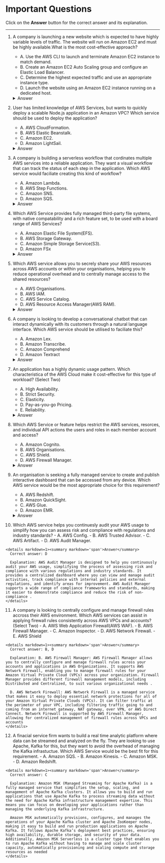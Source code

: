 # Important Questions

Click on the **Answer** button for the correct answer and its explanation.



---

1. A company is launching a new website which is expected to have highly variable levels of traffic. The website will run on Amazon EC2 and must be highly available.What is the most cost-effective approach?
    - A. Use the AWS CLI to launch and terminate Amazon EC2 instance to match demand.
    - B. Create an Amazon EC2 Auto Scaling group and configure an Elastic Load Balancer.
    - C. Determine the highest expected traffic and use an appropriate instance type.
    - D. Launch the website using an Amazon EC2 instance running on a dedicated host.

    <details markdown=1><summary markdown='span'>Answer</summary>
      Correct answer: B

      Explanation: Using an auto scaling group allows you to automatically scale the number of EC2 instances based on traffic demand. This ensures that you have enough instances to handle high traffic periods while scaling down during low traffic periods, optimizing costs.

      Configuring an Elastic Load Balancer (ELB) distributes incoming traffic across multiple EC2 instances within the auto scaling group, ensuring high availability and fault tolerance. It also automatically routes traffic away from unhealthy instances, enhancing reliability.

      This approach dynamically adjusts resources based on demand, providing the necessary scalability and availability without manual intervention or over-provisioning of resources.

      Options A, C, and D involve manual intervention or static configurations, which may not efficiently handle highly variable traffic or provide the required high availability without incurring unnecessary costs. 

    </details>

2. User has limited knowledge of AWS Services, but wants to quickly deploy a scalable Node.js application in an Amazon VPC? Which service should be used to deploy the application?
    - A. AWS CloudFormation.
    - B. AWS Elastic Beanstalk.
    - C. Amazon EC2.
    - D. Amazon LightSail.

    <details markdown=1><summary markdown='span'>Answer</summary>
      Correct answer: B

      Explanation: AWS Elastic Beanstalk is designed to simplify the deployment and scaling of web applications and services developed with Java, .NET, PHP, Node.js, Python, Ruby, Go, and Docker. It automatically handles the details of capacity provisioning, load balancing, scaling, and application health monitoring. Elastic Beanstalk provides a simple-to-use service for deploying and scaling web applications and services developed with Java, .NET, PHP, Node.js, Python, Ruby, Go, and Docker on familiar servers such as Apache, Nginx, Passenger, and IIS.
      
      Elastic Beanstalk supports the deployment of Node.js applications and offers step-by-step instructions for deploying Node.js web applications using the Elastic Beanstalk management console. It also provides walkthroughs for common tasks such as database integration and working with the Express framework .
      
      Moreover, Elastic Beanstalk automatically handles the deployment details such as capacity provisioning, load balancing, auto-scaling, and application health monitoring. It also allows for easy integration with other AWS services like Amazon RDS for database management and Amazon S3 for storage
    </details>

3. A company is building a serverless workflow that cordinates multiple AWS services into a reliable application. They want a visual workflow that can track the status of each step in the application. Which AWS service would faciliate creating this kind of workflow?
    - A. Amazon Lambda.
    - B. AWS Step Functions.
    - C. Amazon SNS.
    - D. Amazon SQS.

    <details markdown=1><summary markdown='span'>Answer</summary>
      Correct answer: B

      Explanation: AWS Step Functions is a serverless workflow service that allows you to orchestrate AWS services into serverless workflows. It provides a visual interface for designing workflows, making it easier to create, visualize, and manage complex workflows. With Step Functions, you can define your workflows as state machines, which transform complex code into easy-to-understand statements and diagrams. This makes building and confirming that your application is implementing the desired functionality quicker and easier.
      
      Step Functions maintains the state of your application during execution, including tracking what step of execution it is in, and storing data that is moving between the steps of your workflow. This means you don't have to manage state yourself with data stores or by building complex state management into all of your tasks .
      
      Moreover, Step Functions offers real-time diagnostics and dashboards, integrates with Amazon CloudWatch and AWS CloudTrail, and logs every execution, including overall state, failed steps, inputs, and outputs. This allows for quick identification of issues and troubleshooting . 
    </details>

4. Which AWS Service provides fully managed third-party file systems, with native compatability and a rich feature set, to be used with a board range of AWS Services?
    - A. Amazon Elastic File System(EFS).
    - B. AWS Storage Gateway.
    - C. Amazon Simple Storage Service(S3).
    - D. Amazon FSx

    <details markdown=1><summary markdown='span'>Answer</summary>
      Correct answer: D

      Explanation: Amazon FSx is designed to provide an easy and cost-effective way to launch, run, and scale feature-rich, high-performance file systems in the cloud. It supports a wide range of workloads with its reliability, security, scalability, and broad set of capabilities. Amazon FSx is built on the latest AWS compute, networking, and disk technologies to provide high performance and lower TCO. As a fully managed service, it handles hardware provisioning, patching, and backups, freeing you up to focus on your applications, your end users, and your business.
      
      Amazon FSx supports a broad set of enterprise Windows workloads with fully managed file storage built on Microsoft Windows Server. It has native support for Windows file system features and for the industry-standard Server Message Block (SMB) protocol to access file storage over a network. This compatibility and performance are particularly important when moving workloads that require Windows shared file storage, such as CRM, ERP, and .NET applications, as well as home directories
    </details>

5. Which AWS service allows you to secrely share your AWS resources across AWS accounts or within your organisations, helping you to reduce operational overhead and to centrally manage access to the shared resources?
    - A. AWS Organisations.
    - B. AWS IAM.
    - C. AWS Service Catalog.
    - D. AWS Resource Access Manager(AWS RAM).

    <details markdown=1><summary markdown='span'>Answer</summary>
      Correct answer: D

      Explanation: AWS RAM simplifies the process of sharing resources across multiple AWS accounts, within your organization or organizational units (OUs), and with IAM roles and users for supported resource types. It enables you to securely share your resources across AWS accounts, streamline management of AWS resources within your organization from a central account, and reduce overhead and costs by creating resources once and sharing them across multiple accounts.
      
      AWS RAM helps in granting least privilege access to your shared resources, using managed permissions to grant only the permissions required to perform tasks on resources shared using AWS RAM. This ensures that resources shared by attaching a resource-based policy aren't visible in the same way as resources shared directly in the user's account, but instead, you have to discover and explicitly refer to the resource by its Amazon Resource Name (ARN)
    </details>

6. A company is looking to develop a conversational chatbot that can interact dynamically with its customers through a natural language interface. Which AWS service should be utilised to faciliate this?
    - A. Amazon Lex.
    - B. Amazon Transcribe.
    - C. Amazon Comprehend
    - D. Amazon Textract
    <details markdown=1><summary markdown='span'>Answer</summary>
      Correct answer: A
      Explanation: Amazon Lex is a service for building conversational interfaces into any application using voice and text. It provides the advanced deep learning functionalities of automatic speech recognition (ASR) for converting speech to text, and natural language understanding (NLU) to recognize the intent of the text. This enables the creation of applications with highly engaging user experiences and lifelike conversational interactions .
      
      Amazon Lex is powered by the same technology as Amazon Alexa, making it capable of understanding natural language speech and text input, recognizing the intent behind the input, and fulfilling the user intent by invoking the appropriate business function. This makes it an ideal choice for developing sophisticated, natural language chatbots into new and existing applications .
      
      Moreover, Amazon Lex simplifies the process of creating chatbots by guiding developers through the console to create their own chatbot in minutes. It requires only a few example phrases, and Amazon Lex builds a complete natural language model through which the bot can interact using voice and text to ask questions, get answers, and complete sophisticated tasks. This democratizes deep learning technologies, making them accessible to all developers
    </details>

7.  An application has a highly dynamic usage pattern. Which characteristica of the AWS Cloud make it cost-effective for this type of workload? (Select Two)
    - A. High Availability.
    - B. Strict Security.
    - C. Elasticity.
    - D. Pay-as-you-go Pricing.
    - E. Reliability.

    <details markdown=1><summary markdown='span'>Answer</summary>
      Correct answer: C,D

      Explanation: C. Elasticity: The ability to easily scale resources up or down based on demand is crucial for managing costs effectively. AWS offers a variety of services and features that allow for dynamic scaling, such as Auto Scaling for EC2 instances, which adjusts the number of instances based on the demand pattern. This ensures that you only pay for the resources you need, optimizing costs by reducing resource consumption during off-peak hours.
      
      D. Pay-as-you-go Pricing: AWS's flexible pricing model, including On-Demand Instances, Savings Plans, and Spot Instances, allows you to pay for compute capacity by the hour, with no minimum commitments required. This model encourages taking advantage of AWS's flexible pricing to scale compute resources according to demand, optimizing costs by reducing resource consumption during off-peak hours. Spot Instances, in particular, offer savings of up to 90% off On-Demand pricing, making them suitable for workloads that can tolerate using a fleet of servers where individual servers can come and go dynamically
    </details>

8.  Which AWS Service or feature helps restrict the AWS services, resorces, and individual API actions the users and roles in each member account and access?
    - A. Amazon Cognito.
    - B. AWS Organisations.
    - C. AWS Shield.
    - D. AWS Firewall Manager.

    <details markdown=1><summary markdown='span'>Answer</summary>
      Correct answer: B

      Explanation: C.AWS Organizations allows you to centrally manage and enforce policies for multiple AWS accounts. It provides a feature called Service Control Policies (SCPs) that you can use to manage permissions in your organization. SCPs are a type of organization policy that you can use to restrict the actions that can be called on AWS resources. By attaching an SCP to an organizational unit (OU) or an individual account, you can specify which actions are allowed or denied on the AWS resources in that OU or account. This helps in ensuring that users and roles in each member account have the appropriate level of access to AWS services and resources.
      
      For example, you can use SCPs to prevent users in member accounts from accessing certain API operations in the identity store, as shown in the provided example SCP that explicitly blocks access to the identity store and SSO directory actions. This level of control is crucial for maintaining security and compliance across your AWS environment
    </details>

9.  An organisation is seeking a fully managed service to create and publish interactive dashboard that can be accessed from any device. Which AWS service would be the most appropriate choice for this requirement?
    - A. AWS Redshift.
    - B. Amazon QuickSight.
    - C. AWS Glue.
    - D. Amazon EMR.

    <details markdown=1><summary markdown='span'>Answer</summary>
      Correct answer: B

      Explanation: Amazon QuickSight is a fast, cloud-powered business intelligence service that makes it easy to deliver insights to everyone in your organization. It allows you to create and publish interactive dashboards that can be accessed from any device, including desktops, tablets, and smartphones. QuickSight dashboards can be embedded into applications using the Amazon QuickSight JavaScript SDK, enabling a seamless integration of data visualization into your applications.
      
      The service is designed to be easy to use, requiring no technical skills to create and publish dashboards. It supports a wide range of data sources, including AWS data services like Amazon RDS, Amazon Redshift, and Amazon S3, as well as on-premises databases and other cloud-based data sources. This flexibility makes it suitable for a wide range of business intelligence and analytics needs
    </details>
10.  Which AWS service helps you continuesly audit your AWS usage to simplify how you can assess risk and compliance with regulations and industry standards?
    - A. AWS Config.
    - B. AWS Trusted Advisor.
    - C. AWS Artifact.
    - D. AWS Audit Manager.
 
    <details markdown=1><summary markdown='span'>Answer</summary>
      Correct answer: D

      Explanation: AWS Audit Manager is designed to help you continuously audit your AWS usage, simplifying the process of assessing risk and compliance with various regulations and industry standards. It provides a centralized dashboard where you can view and manage audit activities, track compliance with internal policies and external regulations, and identify areas for improvement. AWS Audit Manager supports a wide range of compliance frameworks and standards, making it easier to demonstrate compliance and reduce the risk of non-compliance .
    </details>

11.  A company is looking to centrally configure and manage firewall rules accross their AWS environment. Which AWS services can assist in applying firewall rules consistently across AWS VPCs and accounts? (Select Two)
    - A. AWS Web Application Firewall(AWS WAF).
    - B. AWS Firewall Manager.
    - C. Amazon Inspector.
    - D. AWS Network Firewall.
    - E. AWS Shield
 
    <details markdown=1><summary markdown='span'>Answer</summary>
      Correct answer: B, D

      Explanation: B. AWS Firewall Manager: AWS Firewall Manager allows you to centrally configure and manage firewall rules across your accounts and applications in AWS Organizations. It supports AWS Network Firewall, enabling you to manage firewall rules for your Amazon Virtual Private Cloud (VPCs) across your organization. Firewall Manager provides different firewall management models, including Distributed and Centralized, to suit various organizational needs .
      
      D. AWS Network Firewall: AWS Network Firewall is a managed service that makes it easy to deploy essential network protections for all of your Amazon Virtual Private Clouds (VPCs). It can filter traffic at the perimeter of your VPC, including filtering traffic going to and coming from an internet gateway, NAT gateway, over VPN, or AWS Direct Connect. Network Firewall is supported by AWS Firewall Manager, allowing for centralized management of firewall rules across VPCs and accounts
    </details>

 

12.   A finacial service firm wants to build a real time analytic platform where data can be streamed and analyzed on the fly. They are looking to use Apache, Kafka for this, but they want to avoid the overhead of managing the Kafka infrastuctue. Which AWS Service would be the best fit for this requirement.
    - A. Amazon SQS.
    - B. Amazon Kinesis.
    - C. Amazon MSK.
    - D. Amazon Redshift.

    <details markdown=1><summary markdown='span'>Answer</summary>
      Correct answer: C

      Explanation: Amazon MSK (Managed Streaming for Apache Kafka) is a fully managed service that simplifies the setup, scaling, and management of Apache Kafka clusters. It allows you to build and run applications that use Apache Kafka to process streaming data without the need for Apache Kafka infrastructure management expertise. This means you can focus on developing your applications rather than managing the underlying Kafka infrastructure.
      
      Amazon MSK automatically provisions, configures, and manages the operations of your Apache Kafka cluster and Apache ZooKeeper nodes, making it easy to build and run production applications on Apache Kafka. It follows Apache Kafka’s deployment best practices, ensuring high availability, durable storage, and security of your data. Additionally, Amazon MSK Serverless is a cluster type that enables you to run Apache Kafka without having to manage and scale cluster capacity, automatically provisioning and scaling compute and storage resources as needed 
    </details>